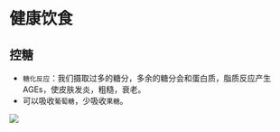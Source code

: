 # 健康饮食

## 控糖

- `糖化反应`：我们摄取过多的糖分，多余的糖分会和蛋白质，脂质反应产生AGEs，使皮肤发炎，粗糙，衰老。
- 可以吸收`葡萄糖`，少吸收`果糖`。


<img src="https://blogs7245-1256587996.cos.ap-guangzhou.myqcloud.com/img/20220914143758.png"/>